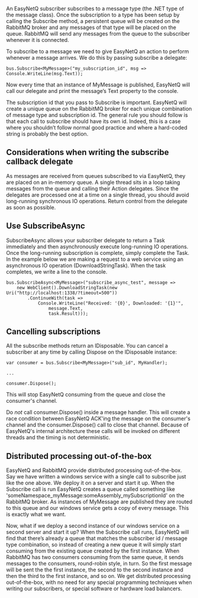 An EasyNetQ subscriber subscribes to a message type (the .NET type of the message class). Once the subscription to a type has been setup by calling the Subscribe method, a persistent queue will be created on the RabbitMQ broker and any messages of that type will be placed on the queue. RabbitMQ will send any messages from the queue to the subscriber whenever it is connected.

To subscribe to a message we need to give EasyNetQ an action to perform whenever a message arrives. We do this by passing subscribe a delegate:

    bus.Subscribe<MyMessage>("my_subscription_id", msg => Console.WriteLine(msg.Text));

Now every time that an instance of MyMessage is published, EasyNetQ will call our delegate and print the message’s Text property to the console.

The subscription id that you pass to Subscribe is important. EasyNetQ will create a unique queue on the RabbitMQ broker for each unique combination of message type and subscription id. The general rule you should follow is that each call to subscribe should have its own id. Indeed, this is a case where you shouldn’t follow normal good practice and where a hard-coded string is probably the best option.

## Considerations when writing the subscribe callback delegate

As messages are received from queues subscribed to via EasyNetQ, they are placed on an in-memory queue. A single thread sits in a loop taking messages from the queue and calling their Action<TMessage> delegates. Since the delegates are processed one at a time on a single thread, you should avoid long-running synchronous IO operations. Return control from the delegate as soon as possible.

## Use SubscribeAsync

SubscribeAsync allows your subscriber delegate to return a Task immediately and then asynchronously execute long-running IO operations. Once the long-running subscription is complete, simply complete the Task. In the example below we are making a request to a web service using an asynchronous IO operation (DownloadStringTask). When the task completes, we write a line to the console.

    bus.SubscribeAsync<MyMessage>("subscribe_async_test", message => 
        new WebClient().DownloadStringTask(new Uri("http://localhost:1338/?timeout=500"))
            .ContinueWith(task => 
                Console.WriteLine("Received: '{0}', Downloaded: '{1}'", 
                    message.Text, 
                    task.Result)));

## Cancelling subscriptions

All the subscribe methods return an IDisposable. You can cancel a subscriber at any time by calling Dispose on the IDisposable instance:

    var consumer = bus.Subscribe<MyMessage>("sub_id", MyHandler);

    ...

    consumer.Dispose();

This will stop EasyNetQ consuming from the queue and close the consumer's channel.

Do _not_ call consumer.Dispose() inside a message handler. This will create a race condition between EasyNetQ ACK'ing the message on the consumer's channel and the consumer.Dispose() call to close that channel. Because of EasyNetQ's internal architecture these calls will be invoked on different threads and the timing is not deterministic.  

## Distributed processing out-of-the-box

EasyNetQ and RabbitMQ provide distributed processing out-of-the-box. Say we have written a windows service with a single call to subscribe just like the one above. We deploy it on a server and start it up. When the Subscribe call is run EasyNetQ creates a queue called something like 'someNamespace_myMessage:someAssembly_mySubscriptionId' on the RabbitMQ broker. As instances of MyMessage are published they are routed to this queue and our windows service gets a copy of every message. This is exactly what we want.

Now, what if we deploy a second instance of our windows service on a second server and start it up? When the Subscribe call runs, EasyNetQ will find that there’s already a queue that matches the subscriber id / message type combination, so instead of creating a new queue it will simply start consuming from the existing queue created by the first instance. When RabbitMQ has two consumers consuming from the same queue, it sends messages to the consumers, round-robin style, in turn. So the first message will be sent the the first instance, the second to the second instance and then the third to the first instance, and so on. We get distributed processing out-of-the-box, with no need for any special programming techniques when writing our subscribers, or special software or hardware load balancers.